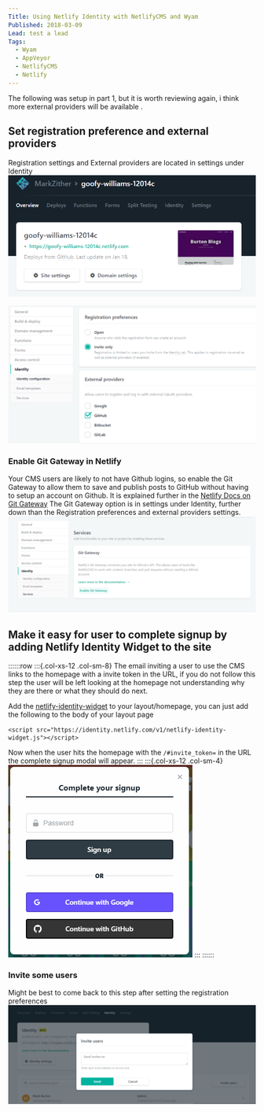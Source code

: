```yaml
---
Title: Using Netlify Identity with NetlifyCMS and Wyam
Published: 2018-03-09
Lead: test a lead
Tags: 
  - Wyam
  - AppVeyor
  - NetlifyCMS
  - Netlify
---
```


The following was setup in part 1, but it is worth reviewing again, i think more external providers will be available .
## Set registration preference and external providers
Registration settings and External providers are located in settings under Identity
![](../assets/Images/Netlify_Site_Settings.PNG)

![](../assets/Images/Netlify_Identity_Reg_pref_providers.PNG)

### Enable Git Gateway in Netlify
Your CMS users are likely to not have Github logins, so enable the Git Gateway to allow them to save and publish posts to GitHub without having to setup an account on Github.
It is explained further in the [Netlify Docs on Git Gateway](https://www.netlify.com/docs/git-gateway/)
The Git Gateway option is in settings under Identity, further down than the Registration preferences and external providers settings. 
![](../assets/Images/Netlify_Git_Gateway.PNG)

## Make it easy for user to complete signup by adding Netlify Identity Widget to the site
::::::row
:::{.col-xs-12 .col-sm-8}
The email inviting a user to use the CMS links to the homepage with a invite token in the URL, if you do not follow this step the user will be left looking at the homepage not understanding why they are there or what they should do next.

Add the [netlify-identity-widget](https://github.com/netlify/netlify-identity-widget)
to your layout/homepage, you can just add the following to the body of your layout page
```
<script src="https://identity.netlify.com/v1/netlify-identity-widget.js"></script>
```
Now when the user hits the homepage with the `/#invite_token=` in the URL the complete signup modal will appear.
:::
:::{.col-xs-12 .col-sm-4}
![](../assets/Images/Netlify_Identity_Complete_Signup.png)
:::
::::::

### Invite some users
Might be best to come back to this step after setting the registration preferences
![](../assets/Images/Netlify_Identity_Invite_Users.PNG)